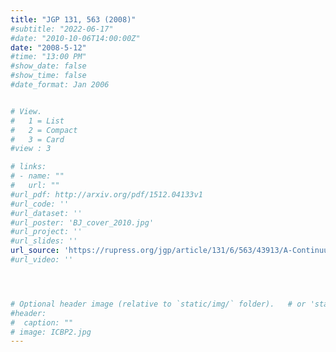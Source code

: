 ```yaml
---
title: "JGP 131, 563 (2008)"
#subtitle: "2022-06-17"
#date: "2010-10-06T14:00:00Z"
date: "2008-5-12"
#time: "13:00 PM"
#show_date: false
#show_time: false
#date_format: Jan 2006


# View.
#   1 = List
#   2 = Compact
#   3 = Card
#view : 3

# links:
# - name: ""
#   url: ""
#url_pdf: http://arxiv.org/pdf/1512.04133v1
#url_code: ''
#url_dataset: ''
#url_poster: 'BJ_cover_2010.jpg'
#url_project: ''
#url_slides: ''
url_source: 'https://rupress.org/jgp/article/131/6/563/43913/A-Continuum-Method-for-Determining-Membrane'
#url_video: ''




# Optional header image (relative to `static/img/` folder).   # or 'static/media' folder ?
#header:
#  caption: ""
# image: ICBP2.jpg
---
```



